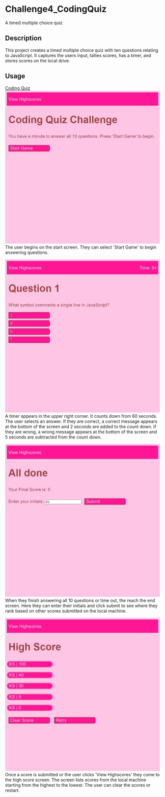 # Challenge4_CodingQuiz
A timed multiple choice quiz

## Description
This project creates a timed multiple choice quiz with ten questions relating to JavaScript. It captures the users input, tallies scores, has a timer, and stores scores on the local drive.

## Usage
[Coding Quiz](https://cleffy.github.io/Challenge4_CodingQuiz/)
![start](/Assets/startScreen.jpeg)
The user begins on the start screen. They can select 'Start Game' to begin answering questions.

![question](/Assets/questionScreen.jpeg)
A timer appears in the upper right corner. It counts down from 60 seconds. The user selects an answer. If they are correct, a correct message appears at the bottom of the screen and 2 seconds are added to the count down. If they are wrong, a wrong message appears at the bottom of the screen and 5 seconds are subtracted from the count down.

![end](/Assets/endScreen.jpeg)
When they finish answering all 10 questions or time out, the reach the end screen. Here they can enter their initials and click submit to see where they rank based on other scores submitted on the local machine.

![high score](/Assets/highScoreScreen.jpeg)
Once a score is submitted or the user clicks 'View Highscores' they come to the high score screen. The screen lists scores from the local machine starting from the highest to the lowest. The user can clear the scores or restart.